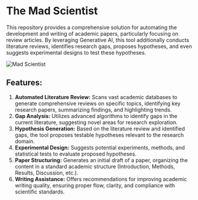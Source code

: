 # The Mad Scientist
This repository provides a comprehensive solution for automating the development and writing of academic papers, particularly focusing on review articles. By leveraging Generative AI, this tool additionally conducts literature reviews, identifies research gaps, proposes hypotheses, and even suggests experimental designs to test these hypotheses.

![Mad Scientist](https://t4.ftcdn.net/jpg/05/65/84/81/360_F_565848103_1CJV2xSJOf3P48bOJLUxv3vrfpP6s06w.jpg)

## Features:

1. **Automated Literature Review:** Scans vast academic databases to generate comprehensive reviews on specific topics, identifying key research papers, summarizing findings, and highlighting trends.
2. **Gap Analysis:** Utilizes advanced algorithms to identify gaps in the current literature, suggesting novel areas for research exploration.
3. **Hypothesis Generation:** Based on the literature review and identified gaps, the tool proposes testable hypotheses relevant to the research domain.
4. **Experimental Design:** Suggests potential experiments, methods, and statistical tests to evaluate proposed hypotheses.
5. **Paper Structuring:** Generates an initial draft of a paper, organizing the content in a standard academic structure (Introduction, Methods, Results, Discussion, etc.).
6. **Writing Assistance:** Offers recommendations for improving academic writing quality, ensuring proper flow, clarity, and compliance with scientific standards.

